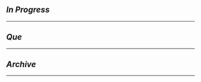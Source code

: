 
## *In Progress*


--------------------

## *Que*

-----------------------------------
## *Archive*

-----------------------------------
